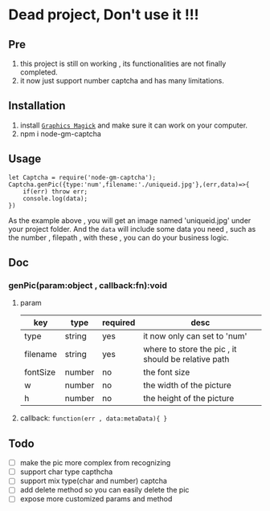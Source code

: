 # Dead project, Don't use it !!!

## Pre
1. this project is still on working , its functionalities are not finally completed.
2. it now just support number captcha and has many limitations.
## Installation
1. install [`Graphics Magick`](http://www.graphicsmagick.org/index.html) and make sure it can work on your computer.
2. npm i node-gm-captcha

## Usage
```
let Captcha = require('node-gm-captcha');
Captcha.genPic({type:'num',filename:'./uniqueid.jpg'},(err,data)=>{
    if(err) throw err;
    console.log(data);
})
```
As the example above , you will get an image named 'uniqueid.jpg' under your project folder.
And the `data` will include some data you need , such as the number , filepath , with these , you can do your business logic.

## Doc
### genPic(param:object , callback:fn):void
1. param

    | key | type | required | desc |
    | --- | --- | --- | --- |
    | type |  string | yes | it now only can set to 'num' |
    | filename| string | yes |where to store the pic , it should be relative path |
    | fontSize | number | no | the font size |
    | w |number | no | the width of the picture |
    | h | number | no | the height of the picture |
2. callback: `function(err , data:metaData){ }`

## Todo
- [ ] make the pic more complex from recognizing
- [ ] support char type capthcha
- [ ] support mix type(char and number) captcha
- [ ] add delete method so you can easily delete the pic
- [ ] expose more customized params and method
